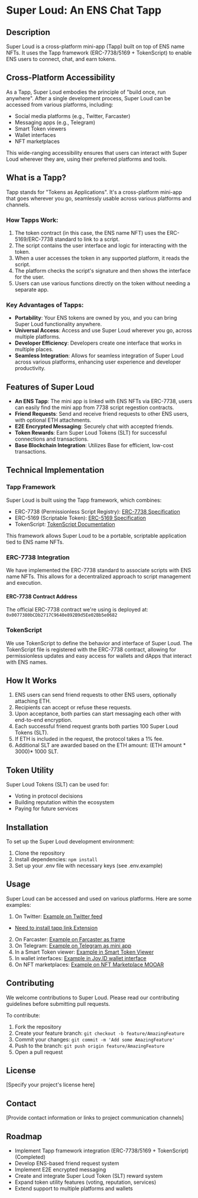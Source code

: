 # Super Loud: An ENS Chat Tapp

## Description
Super Loud is a cross-platform mini-app (Tapp) built on top of ENS name NFTs. It uses the Tapp framework (ERC-7738/5169 + TokenScript) to enable ENS users to connect, chat, and earn tokens. 

## Cross-Platform Accessibility
As a Tapp, Super Loud embodies the principle of "build once, run anywhere". After a single development process, Super Loud can be accessed from various platforms, including:

- Social media platforms (e.g., Twitter, Farcaster)
- Messaging apps (e.g., Telegram)
- Smart Token viewers
- Wallet interfaces
- NFT marketplaces

This wide-ranging accessibility ensures that users can interact with Super Loud wherever they are, using their preferred platforms and tools.

## What is a Tapp?
Tapp stands for "Tokens as Applications". It's a cross-platform mini-app that goes wherever you go, seamlessly usable across various platforms and channels.

### How Tapps Work:
1. The token contract (in this case, the ENS name NFT) uses the ERC-5169/ERC-7738 standard to link to a script.
2. The script contains the user interface and logic for interacting with the token.
3. When a user accesses the token in any supported platform, it reads the script.
4. The platform checks the script's signature and then shows the interface for the user.
5. Users can use various functions directly on the token without needing a separate app.

### Key Advantages of Tapps:
- **Portability**: Your ENS tokens are owned by you, and you can bring Super Loud functionality anywhere.
- **Universal Access**: Access and use Super Loud wherever you go, across multiple platforms.
- **Developer Efficiency**: Developers create one interface that works in multiple places.
- **Seamless Integration**: Allows for seamless integration of Super Loud across various platforms, enhancing user experience and developer productivity.

## Features of Super Loud
- **An ENS Tapp**: The mini app is linked with ENS NFTs via ERC-7738, users can easily find the mini app from 7738 script regestion contracts.
- **Friend Requests**: Send and receive friend requests to other ENS users, with optional ETH attachments.
- **E2E Encrypted Messaging**: Securely chat with accepted friends.
- **Token Rewards**: Earn Super Loud Tokens (SLT) for successful connections and transactions.
- **Base Blockchain Integration**: Utilizes Base for efficient, low-cost transactions.

## Technical Implementation

### Tapp Framework
Super Loud is built using the Tapp framework, which combines:
- ERC-7738 (Permissionless Script Registry): [ERC-7738 Specification](https://github.com/ethereum/ERCs/blob/master/ERCS/erc-7738.md)
- ERC-5169 (Scriptable Token): [ERC-5169 Specification](https://github.com/ethereum/ercs/blob/master/ERCS/erc-5169.md)
- TokenScript: [TokenScript Documentation](https://sln-doc.vercel.app/getting-started/quick-start)

This framework allows Super Loud to be a portable, scriptable application tied to ENS name NFTs.

### ERC-7738 Integration
We have implemented the ERC-7738 standard to associate scripts with ENS name NFTs. This allows for a decentralized approach to script management and execution.

#### ERC-7738 Contract Address
The official ERC-7738 contract we're using is deployed at:
`0x0077380bCDb2717C9640e892B9d5Ee02Bb5e0682`

### TokenScript
We use TokenScript to define the behavior and interface of Super Loud. The TokenScript file is registered with the ERC-7738 contract, allowing for permissionless updates and easy access for wallets and dApps that interact with ENS names.

## How It Works
1. ENS users can send friend requests to other ENS users, optionally attaching ETH.
2. Recipients can accept or refuse these requests.
3. Upon acceptance, both parties can start messaging each other with end-to-end encryption.
4. Each successful friend request grants both parties 100 Super Loud Tokens (SLT).
5. If ETH is included in the request, the protocol takes a 1% fee.
6. Additional SLT are awarded based on the ETH amount: (ETH amount * 3000)* 1000 SLT.

## Token Utility
Super Loud Tokens (SLT) can be used for:
- Voting in protocol decisions
- Building reputation within the ecosystem
- Paying for future services

## Installation
To set up the Super Loud development environment:

1. Clone the repository
2. Install dependencies: `npm install`
3. Set up your .env file with necessary keys (see .env.example)

## Usage
Super Loud can be accessed and used on various platforms. Here are some examples:

1. On Twitter: [Example on Twitter feed](https://x.com/Victor928/status/1837417853873803530)
* [Need to install tapp link Extension](https://chromewebstore.google.com/detail/tlink/eblnpllcmmepkmpaalggpibindkplcjj)
2. On Farcaster: [Example on Farcaster as frame](https://warpcast.com/victor928/0xd261399e)
3. On Telegram: [Example on Telegram as mini app](https://t.me/SmartLayerBot/SmartTokenViewer/?startapp=dmlld1R5cGU9am95aWQtdG9rZW4mY2hhaW49ODQ1MyZ0b2tlbklkPTIxOTMwOTkwNTA4Mzk2MjM1MTg0MTI4NTIxMzIzMjA0MjE5NjE0ODU2MjM5MDczMTczMjgzOTk4ODM3Mzk4ODg1NjQ5MTcwMjM4NzYmY29udHJhY3Q9MHgwM2M0NzM4ZWU5OGFlNDQ1OTFlMWE0YTRmM2NhYjY2NDFkOTVkZDlh)
4. In a Smart Token viewer: [Example in Smart Token Viewer](https://viewer.tokenscript.org/?chain=8453&contract=0x03c4738ee98ae44591e1a4a4f3cab6641d95dd9a&scriptId=7738_2&tokenId=2193099050839623518412852132320421961485623907317328399883739888564917023876)
5. In wallet interfaces: [Example in Joy.ID wallet interface](https://app.joy.id/evm-nft/8453/0x03c4738ee98ae44591e1a4a4f3cab6641d95dd9a/2193099050839623518412852132320421961485623907317328399883739888564917023876)
6. On NFT marketplaces: [Example on NFT Marketplace MOOAR](https://mooar.com/item/0x03c4738Ee98aE44591e1A4A4F3CaB6641d95DD9a/2193099050839623518412852132320421961485623907317328399883739888564917023876)

## Contributing
We welcome contributions to Super Loud. Please read our contributing guidelines before submitting pull requests.

To contribute:
1. Fork the repository
2. Create your feature branch: `git checkout -b feature/AmazingFeature`
3. Commit your changes: `git commit -m 'Add some AmazingFeature'`
4. Push to the branch: `git push origin feature/AmazingFeature`
5. Open a pull request

## License
[Specify your project's license here]

## Contact
[Provide contact information or links to project communication channels]

## Roadmap
- Implement Tapp framework integration (ERC-7738/5169 + TokenScript) (Completed)
- Develop ENS-based friend request system
- Implement E2E encrypted messaging
- Create and integrate Super Loud Token (SLT) reward system
- Expand token utility features (voting, reputation, services)
- Extend support to multiple platforms and wallets

